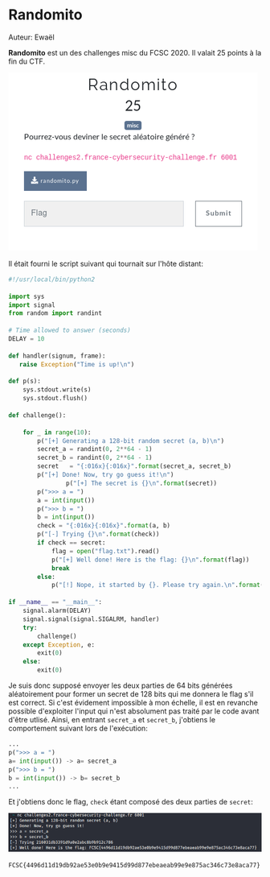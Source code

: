# Randomito

Auteur: Ewaël

**Randomito** est un des challenges misc du FCSC 2020. Il valait 25 points à la fin du CTF.

![Randomito](randomito.png)

Il était fourni le script suivant qui tournait sur l'hôte distant:

```python
#!/usr/local/bin/python2

import sys
import signal
from random import randint

# Time allowed to answer (seconds)
DELAY = 10

def handler(signum, frame):
   raise Exception("Time is up!\n")

def p(s):
	sys.stdout.write(s)
	sys.stdout.flush()

def challenge():

	for _ in range(10):
		p("[+] Generating a 128-bit random secret (a, b)\n")
		secret_a = randint(0, 2**64 - 1)
		secret_b = randint(0, 2**64 - 1)
		secret   = "{:016x}{:016x}".format(secret_a, secret_b)
		p("[+] Done! Now, try go guess it!\n")
                p("[+] The secret is {}\n".format(secret))
		p(">>> a = ")
		a = int(input())
		p(">>> b = ")
		b = int(input())
		check = "{:016x}{:016x}".format(a, b)
		p("[-] Trying {}\n".format(check))
		if check == secret:
			flag = open("flag.txt").read()
			p("[+] Well done! Here is the flag: {}\n".format(flag))
			break
		else:
			p("[!] Nope, it started by {}. Please try again.\n".format(secret[:5]))

if __name__ == "__main__":
	signal.alarm(DELAY)
	signal.signal(signal.SIGALRM, handler)
	try:
		challenge()
	except Exception, e:
		exit(0)
	else:
		exit(0)
```

Je suis donc supposé envoyer les deux parties de 64 bits générées aléatoirement pour former un secret de 128 bits qui me donnera le flag s'il est correct. Si c'est évidement impossible à mon échelle, il est en revanche possible d'exploiter l'input qui n'est absolument pas traité par le code avant d'être utlisé. Ainsi, en entrant `secret_a` et `secret_b`, j'obtiens le comportement suivant lors de l'exécution:

```python
...
p(">>> a = ")
a= int(input()) -> a= secret_a
p(">>> b = ")
b = int(input()) -> b= secret_b
...
```

Et j'obtiens donc le flag, `check` étant composé des deux parties de `secret`:

![flag](flag.png)

`FCSC{4496d11d19db92ae53e0b9e9415d99d877ebeaeab99e9e875ac346c73e8aca77}`
